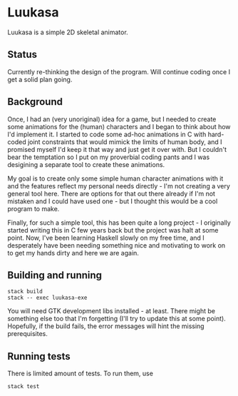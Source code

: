 # Luukasa

Luukasa is a simple 2D skeletal animator.

## Status

Currently re-thinking the design of the program. Will continue coding once
I get a solid plan going.

## Background

Once, I had an (very unoriginal) idea for a game,
but I needed to create some animations for the (human) characters and I began to
think about how I'd implement it. I started to code some ad-hoc animations
in C with hard-coded joint constraints that would mimick the limits of human body,
and I promised myself I'd keep it that way and just get it over with.
But I couldn't bear the temptation so I put on my proverbial coding pants and I was
desigining a separate tool to create these animations.

My goal is to create only some simple human character animations with it and
the features reflect my personal needs directly - I'm not creating a very general
tool here. There are options for that out there already if I'm not mistaken and
I could have used one - but I thought this would be a cool program to make.

Finally, for such a simple tool, this has been quite a long project -
I originally started writing this in C few years back but the project was
halt at some point.  Now, I've been learning Haskell slowly on my free time,
and I desperately have been needing something nice and motivating to work on to
get my hands dirty and here we are again.

## Building and running
```
stack build
stack -- exec luukasa-exe
```
You will need GTK development libs installed - at least. There might be something else
too that I'm forgetting (I'll try to update this at some point).
Hopefully, if the build fails, the error messages will hint the missing prerequisites.

## Running tests
There is limited amount of tests. To run them, use
```
stack test
```